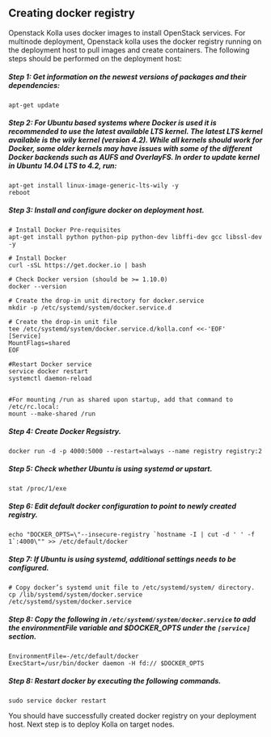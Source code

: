 Creating docker registry
------------------------

Openstack Kolla uses docker images to install OpenStack services. For multinode deployment, Openstack kolla uses the docker registry running on the deployment host to pull images and create containers. The following steps should be performed on the deployment host:

##### Step 1:  Get information on the newest versions of packages and their dependencies:

```shell
apt-get update
```

##### Step 2: For Ubuntu based systems where Docker is used it is recommended to use the latest available LTS kernel. The latest LTS kernel available is the wily kernel (version 4.2). While all kernels should work for Docker, some older kernels may have issues with some of the different Docker backends such as AUFS and OverlayFS. In order to update kernel in Ubuntu 14.04 LTS to 4.2, run:

```shell
apt-get install linux-image-generic-lts-wily -y
reboot
```

##### Step 3: Install and configure docker on deployment host.

```shell
# Install Docker Pre-requisites
apt-get install python python-pip python-dev libffi-dev gcc libssl-dev -y

# Install Docker
curl -sSL https://get.docker.io | bash

# Check Docker version (should be >= 1.10.0)
docker --version

# Create the drop-in unit directory for docker.service
mkdir -p /etc/systemd/system/docker.service.d

# Create the drop-in unit file
tee /etc/systemd/system/docker.service.d/kolla.conf <<-'EOF'
[Service]
MountFlags=shared
EOF

#Restart Docker service
service docker restart
systemctl daemon-reload


#For mounting /run as shared upon startup, add that command to /etc/rc.local:
mount --make-shared /run
```

##### Step 4: Create Docker Regsistry.

```shell
docker run -d -p 4000:5000 --restart=always --name registry registry:2
```

##### Step 5: Check whether Ubuntu is using systemd or upstart.

```shell
stat /proc/1/exe
```

##### Step 6: Edit default docker configuration to point to newly created registry.

```shell
echo "DOCKER_OPTS=\"--insecure-registry `hostname -I | cut -d ' ' -f 1`:4000\"" >> /etc/default/docker
```

##### Step 7: If Ubuntu is using systemd, additional settings needs to be configured. 

```shell
# Copy docker’s systemd unit file to /etc/systemd/system/ directory.
cp /lib/systemd/system/docker.service /etc/systemd/system/docker.service
```

##### Step 8: Copy the following in `/etc/systemd/system/docker.service` to add the environmentFile variable and $DOCKER_OPTS under the `[service]` section.

```
EnvironmentFile=-/etc/default/docker
ExecStart=/usr/bin/docker daemon -H fd:// $DOCKER_OPTS
```

##### Step 8: Restart docker by executing the following commands.

```shell
sudo service docker restart
```

You should have successfully created docker registry on your deployment host. Next step is to deploy Kolla on target nodes.
